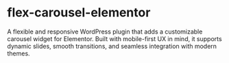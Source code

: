 # flex-carousel-elementor
A flexible and responsive WordPress plugin that adds a customizable carousel widget for Elementor. Built with mobile-first UX in mind, it supports dynamic slides, smooth transitions, and seamless integration with modern themes.
